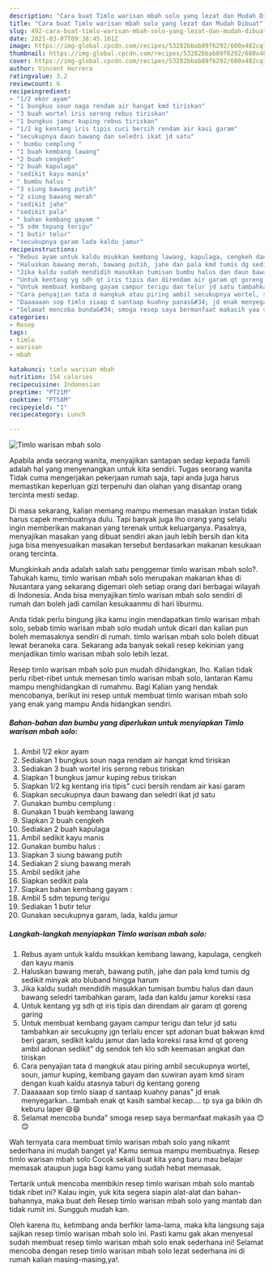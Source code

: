 ```yaml
---
description: "Cara buat Timlo warisan mbah solo yang lezat dan Mudah Dibuat"
title: "Cara buat Timlo warisan mbah solo yang lezat dan Mudah Dibuat"
slug: 492-cara-buat-timlo-warisan-mbah-solo-yang-lezat-dan-mudah-dibuat
date: 2021-03-07T09:38:45.161Z
image: https://img-global.cpcdn.com/recipes/53282bbab89f6292/680x482cq70/timlo-warisan-mbah-solo-foto-resep-utama.jpg
thumbnail: https://img-global.cpcdn.com/recipes/53282bbab89f6292/680x482cq70/timlo-warisan-mbah-solo-foto-resep-utama.jpg
cover: https://img-global.cpcdn.com/recipes/53282bbab89f6292/680x482cq70/timlo-warisan-mbah-solo-foto-resep-utama.jpg
author: Vincent Herrera
ratingvalue: 3.2
reviewcount: 6
recipeingredient:
- "1/2 ekor ayam"
- "1 bungkus soun naga rendam air hangat kmd tiriskan"
- "3 buah wortel iris serong rebus tiriskan"
- "1 bungkus jamur kuping rebus tiriskan"
- "1/2 kg kentang iris tipis cuci bersih rendam air kasi garam"
- "secukupnya daun bawang dan seledri ikat jd satu"
- " bumbu cemplung "
- "1 buah kembang lawang"
- "2 buah cengkeh"
- "2 buah kapulaga"
- "sedikit kayu manis"
- " bumbu halus "
- "3 siung bawang putih"
- "2 siung bawang merah"
- "sedikit jahe"
- "sedikit pala"
- " bahan kembang gayam "
- "5 sdm tepung terigu"
- "1 butir telur"
- "secukupnya garam lada kaldu jamur"
recipeinstructions:
- "Rebus ayam untuk kaldu msukkan kembang lawang, kapulaga, cengkeh dan kayu manis"
- "Haluskan bawang merah, bawang putih, jahe dan pala kmd tumis dg sedikit minyak ato bluband hingga harum"
- "Jika kaldu sudah mendidih masukkan tumisan bumbu halus dan daun bawang seledri tambahkan garam, lada dan kaldu jamur koreksi rasa"
- "Untuk kentang yg sdh qt iris tipis dan direndam air garam qt goreng garing"
- "Untuk membuat kembang gayam campur terigu dan telur jd satu tambahkan air secukupny jgn terlalu encer spt adonan buat bakwan kmd beri garam, sedikit kaldu jamur dan lada koreksi rasa kmd qt goreng ambil adonan sedikit&#34; dg sendok teh klo sdh keemasan angkat dan tiriskan"
- "Cara penyajian tata d mangkuk atau piring ambil secukupnya wortel, soun, jamur kuping, kembang gayam dan suwiran ayam kmd siram dengan kuah kaldu atasnya taburi dg kentang goreng"
- "Daaaaaan sop timlo siaap d santaap kuahny panas&#34; jd enak menyegarkan...tambah enak qt kasih sambal kecap.... tp sya ga bikin dh keburu laper 😄😄"
- "Selamat mencoba bunda&#34; smoga resep saya bermanfaat makasih yaa 😊😊"
categories:
- Resep
tags:
- timlo
- warisan
- mbah

katakunci: timlo warisan mbah 
nutrition: 154 calories
recipecuisine: Indonesian
preptime: "PT21M"
cooktime: "PT58M"
recipeyield: "1"
recipecategory: Lunch

---
```



![Timlo warisan mbah solo](https://img-global.cpcdn.com/recipes/53282bbab89f6292/680x482cq70/timlo-warisan-mbah-solo-foto-resep-utama.jpg)

Apabila anda seorang wanita, menyajikan santapan sedap kepada famili adalah hal yang menyenangkan untuk kita sendiri. Tugas seorang  wanita Tidak cuma mengerjakan pekerjaan rumah saja, tapi anda juga harus memastikan keperluan gizi terpenuhi dan olahan yang disantap orang tercinta mesti sedap.

Di masa  sekarang, kalian memang mampu memesan masakan instan tidak harus capek membuatnya dulu. Tapi banyak juga lho orang yang selalu ingin memberikan makanan yang terenak untuk keluarganya. Pasalnya, menyajikan masakan yang dibuat sendiri akan jauh lebih bersih dan kita juga bisa menyesuaikan masakan tersebut berdasarkan makanan kesukaan orang tercinta. 



Mungkinkah anda adalah salah satu penggemar timlo warisan mbah solo?. Tahukah kamu, timlo warisan mbah solo merupakan makanan khas di Nusantara yang sekarang digemari oleh setiap orang dari berbagai wilayah di Indonesia. Anda bisa menyajikan timlo warisan mbah solo sendiri di rumah dan boleh jadi camilan kesukaanmu di hari liburmu.

Anda tidak perlu bingung jika kamu ingin mendapatkan timlo warisan mbah solo, sebab timlo warisan mbah solo mudah untuk dicari dan kalian pun boleh memasaknya sendiri di rumah. timlo warisan mbah solo boleh dibuat lewat beraneka cara. Sekarang ada banyak sekali resep kekinian yang menjadikan timlo warisan mbah solo lebih lezat.

Resep timlo warisan mbah solo pun mudah dihidangkan, lho. Kalian tidak perlu ribet-ribet untuk memesan timlo warisan mbah solo, lantaran Kamu mampu menghidangkan di rumahmu. Bagi Kalian yang hendak mencobanya, berikut ini resep untuk membuat timlo warisan mbah solo yang enak yang mampu Anda hidangkan sendiri.

<!--inarticleads1-->

##### Bahan-bahan dan bumbu yang diperlukan untuk menyiapkan Timlo warisan mbah solo:

1. Ambil 1/2 ekor ayam
1. Sediakan 1 bungkus soun naga rendam air hangat kmd tiriskan
1. Sediakan 3 buah wortel iris serong rebus tiriskan
1. Siapkan 1 bungkus jamur kuping rebus tiriskan
1. Siapkan 1/2 kg kentang iris tipis&#34; cuci bersih rendam air kasi garam
1. Siapkan secukupnya daun bawang dan seledri ikat jd satu
1. Gunakan  bumbu cemplung :
1. Gunakan 1 buah kembang lawang
1. Siapkan 2 buah cengkeh
1. Sediakan 2 buah kapulaga
1. Ambil sedikit kayu manis
1. Gunakan  bumbu halus :
1. Siapkan 3 siung bawang putih
1. Sediakan 2 siung bawang merah
1. Ambil sedikit jahe
1. Siapkan sedikit pala
1. Siapkan  bahan kembang gayam :
1. Ambil 5 sdm tepung terigu
1. Sediakan 1 butir telur
1. Gunakan secukupnya garam, lada, kaldu jamur




<!--inarticleads2-->

##### Langkah-langkah menyiapkan Timlo warisan mbah solo:

1. Rebus ayam untuk kaldu msukkan kembang lawang, kapulaga, cengkeh dan kayu manis
1. Haluskan bawang merah, bawang putih, jahe dan pala kmd tumis dg sedikit minyak ato bluband hingga harum
1. Jika kaldu sudah mendidih masukkan tumisan bumbu halus dan daun bawang seledri tambahkan garam, lada dan kaldu jamur koreksi rasa
1. Untuk kentang yg sdh qt iris tipis dan direndam air garam qt goreng garing
1. Untuk membuat kembang gayam campur terigu dan telur jd satu tambahkan air secukupny jgn terlalu encer spt adonan buat bakwan kmd beri garam, sedikit kaldu jamur dan lada koreksi rasa kmd qt goreng ambil adonan sedikit&#34; dg sendok teh klo sdh keemasan angkat dan tiriskan
1. Cara penyajian tata d mangkuk atau piring ambil secukupnya wortel, soun, jamur kuping, kembang gayam dan suwiran ayam kmd siram dengan kuah kaldu atasnya taburi dg kentang goreng
1. Daaaaaan sop timlo siaap d santaap kuahny panas&#34; jd enak menyegarkan...tambah enak qt kasih sambal kecap.... tp sya ga bikin dh keburu laper 😄😄
1. Selamat mencoba bunda&#34; smoga resep saya bermanfaat makasih yaa 😊😊




Wah ternyata cara membuat timlo warisan mbah solo yang nikamt sederhana ini mudah banget ya! Kamu semua mampu membuatnya. Resep timlo warisan mbah solo Cocok sekali buat kita yang baru mau belajar memasak ataupun juga bagi kamu yang sudah hebat memasak.

Tertarik untuk mencoba membikin resep timlo warisan mbah solo mantab tidak ribet ini? Kalau ingin, yuk kita segera siapin alat-alat dan bahan-bahannya, maka buat deh Resep timlo warisan mbah solo yang mantab dan tidak rumit ini. Sungguh mudah kan. 

Oleh karena itu, ketimbang anda berfikir lama-lama, maka kita langsung saja sajikan resep timlo warisan mbah solo ini. Pasti kamu gak akan menyesal sudah membuat resep timlo warisan mbah solo enak sederhana ini! Selamat mencoba dengan resep timlo warisan mbah solo lezat sederhana ini di rumah kalian masing-masing,ya!.

